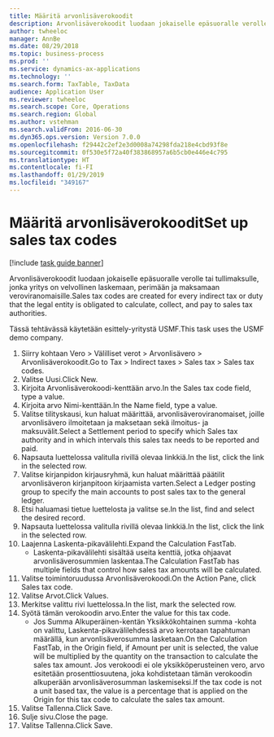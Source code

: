 ```yaml
---
title: Määritä arvonlisäverokoodit
description: Arvonlisäverokoodit luodaan jokaiselle epäsuoralle verolle tai tullimaksulle, jonka yritys on velvollinen laskemaan, perimään ja maksamaan veroviranomaisille.
author: twheeloc
manager: AnnBe
ms.date: 08/29/2018
ms.topic: business-process
ms.prod: ''
ms.service: dynamics-ax-applications
ms.technology: ''
ms.search.form: TaxTable, TaxData
audience: Application User
ms.reviewer: twheeloc
ms.search.scope: Core, Operations
ms.search.region: Global
ms.author: vstehman
ms.search.validFrom: 2016-06-30
ms.dyn365.ops.version: Version 7.0.0
ms.openlocfilehash: f29442c2ef2e3d0008a74298fda218e4cbd93f8e
ms.sourcegitcommit: 0f530e5f72a40f383868957a6b5cb0e446e4c795
ms.translationtype: HT
ms.contentlocale: fi-FI
ms.lasthandoff: 01/29/2019
ms.locfileid: "349167"
---
```

# <a name="set-up-sales-tax-codes"></a><span data-ttu-id="a3334-103">Määritä arvonlisäverokoodit</span><span class="sxs-lookup"><span data-stu-id="a3334-103">Set up sales tax codes</span></span>

[!include [task guide banner](../../includes/task-guide-banner.md)]

<span data-ttu-id="a3334-104">Arvonlisäverokoodit luodaan jokaiselle epäsuoralle verolle tai tullimaksulle, jonka yritys on velvollinen laskemaan, perimään ja maksamaan veroviranomaisille.</span><span class="sxs-lookup"><span data-stu-id="a3334-104">Sales tax codes are created for every indirect tax or duty that the legal entity is obligated to calculate, collect, and pay to sales tax authorities.</span></span>

<span data-ttu-id="a3334-105">Tässä tehtävässä käytetään esittely-yritystä USMF.</span><span class="sxs-lookup"><span data-stu-id="a3334-105">This task uses the USMF demo company.</span></span>



1. <span data-ttu-id="a3334-106">Siirry kohtaan Vero > Välilliset verot > Arvonlisävero > Arvonlisäverokoodit.</span><span class="sxs-lookup"><span data-stu-id="a3334-106">Go to Tax > Indirect taxes > Sales tax > Sales tax codes.</span></span>
2. <span data-ttu-id="a3334-107">Valitse Uusi.</span><span class="sxs-lookup"><span data-stu-id="a3334-107">Click New.</span></span>
3. <span data-ttu-id="a3334-108">Kirjoita Arvonlisäverokoodi-kenttään arvo.</span><span class="sxs-lookup"><span data-stu-id="a3334-108">In the Sales tax code field, type a value.</span></span>
4. <span data-ttu-id="a3334-109">Kirjoita arvo Nimi-kenttään.</span><span class="sxs-lookup"><span data-stu-id="a3334-109">In the Name field, type a value.</span></span>
5. <span data-ttu-id="a3334-110">Valitse tilityskausi, kun haluat määrittää, arvonlisäveroviranomaiset, joille arvonlisävero ilmoitetaan ja maksetaan sekä ilmoitus- ja maksuvälit.</span><span class="sxs-lookup"><span data-stu-id="a3334-110">Select a Settlement period to specify which Sales tax authority and in which intervals this sales tax needs to be reported and paid.</span></span>
6. <span data-ttu-id="a3334-111">Napsauta luettelossa valitulla rivillä olevaa linkkiä.</span><span class="sxs-lookup"><span data-stu-id="a3334-111">In the list, click the link in the selected row.</span></span>
7. <span data-ttu-id="a3334-112">Valitse kirjanpidon kirjausryhmä, kun haluat määrittää päätilit arvonlisäveron kirjanpitoon kirjaamista varten.</span><span class="sxs-lookup"><span data-stu-id="a3334-112">Select a Ledger posting group to specify the main accounts to post sales tax to the general ledger.</span></span>
8. <span data-ttu-id="a3334-113">Etsi haluamasi tietue luettelosta ja valitse se.</span><span class="sxs-lookup"><span data-stu-id="a3334-113">In the list, find and select the desired record.</span></span>
9. <span data-ttu-id="a3334-114">Napsauta luettelossa valitulla rivillä olevaa linkkiä.</span><span class="sxs-lookup"><span data-stu-id="a3334-114">In the list, click the link in the selected row.</span></span>
10. <span data-ttu-id="a3334-115">Laajenna Laskenta-pikavälilehti.</span><span class="sxs-lookup"><span data-stu-id="a3334-115">Expand the Calculation FastTab.</span></span>
    * <span data-ttu-id="a3334-116">Laskenta-pikavälilehti sisältää useita kenttiä, jotka ohjaavat arvonlisäverosummien laskentaa.</span><span class="sxs-lookup"><span data-stu-id="a3334-116">The Calculation FastTab has multiple fields that control how sales tax amounts will be calculated.</span></span>  
11. <span data-ttu-id="a3334-117">Valitse toimintoruudussa Arvonlisäverokoodi.</span><span class="sxs-lookup"><span data-stu-id="a3334-117">On the Action Pane, click Sales tax code.</span></span>
12. <span data-ttu-id="a3334-118">Valitse Arvot.</span><span class="sxs-lookup"><span data-stu-id="a3334-118">Click Values.</span></span>
13. <span data-ttu-id="a3334-119">Merkitse valittu rivi luettelossa.</span><span class="sxs-lookup"><span data-stu-id="a3334-119">In the list, mark the selected row.</span></span>
14. <span data-ttu-id="a3334-120">Syötä tämän verokoodin arvo.</span><span class="sxs-lookup"><span data-stu-id="a3334-120">Enter the value for this tax code.</span></span>
    * <span data-ttu-id="a3334-121">Jos Summa Alkuperäinen-kentän Yksikkökohtainen summa -kohta on valittu, Laskenta-pikavälilehdessä arvo kerrotaan tapahtuman määrällä, kun arvonlisäverosumma lasketaan.</span><span class="sxs-lookup"><span data-stu-id="a3334-121">On the Calculation FastTab, in the Origin field, if Amount per unit is selected, the value will be multiplied by the quantity on the transaction to calculate the sales tax amount.</span></span>  <span data-ttu-id="a3334-122">Jos verokoodi ei ole yksikköperusteinen vero, arvo esitetään prosenttiosuutena, joka kohdistetaan tämän verokoodin alkuperään arvonlisäverosumman laskemiseksi.</span><span class="sxs-lookup"><span data-stu-id="a3334-122">If the tax code is not a unit based tax, the value is a percentage that is applied on the Origin for this tax code to calculate the sales tax amount.</span></span>     
15. <span data-ttu-id="a3334-123">Valitse Tallenna.</span><span class="sxs-lookup"><span data-stu-id="a3334-123">Click Save.</span></span>
16. <span data-ttu-id="a3334-124">Sulje sivu.</span><span class="sxs-lookup"><span data-stu-id="a3334-124">Close the page.</span></span>
17. <span data-ttu-id="a3334-125">Valitse Tallenna.</span><span class="sxs-lookup"><span data-stu-id="a3334-125">Click Save.</span></span>

